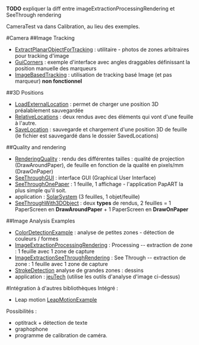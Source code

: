 **TODO** expliquer la diff entre imageExtractionProcessingRendering et SeeThrough rendering

CameraTest va dans Calibration, au lieu des exemples.

#Camera
##Image Tracking
- [ExtractPlanarObjectForTracking](https://github.com/potioc/Papart-examples/tree/master/papart-examples/Camera/ExtractPlanarObjectForTracking) : utilitaire - photos de zones arbitraires pour tracking d'image
- [GuiCorners](https://github.com/potioc/Papart-examples/tree/master/papart-examples/Camera/GuiCorners) : exemple d'interface avec angles draggables définissant la position manuelle des marqueurs
- [ImageBasedTracking](https://github.com/potioc/Papart-examples/tree/master/papart-examples/Camera/ImageBasedTracking) : utilisation de tracking basé Image (et pas marqueur) **non fonctionnel**

##3D Positions
- [LoadExternalLocation](https://github.com/potioc/Papart-examples/tree/master/papart-examples/Camera/LoadExternalLocation) : permet de charger une position 3D préalablement sauvegardée
- [RelativeLocations](https://github.com/potioc/Papart-examples/tree/master/papart-examples/Camera/RelativeLocations) : deux rendus avec des éléments qui vont d'une feuille à l'autre. 
- [SaveLocation](https://github.com/potioc/Papart-examples/tree/master/papart-examples/Camera/SaveLocation) : sauvegarde et chargement d'une position 3D de feuille (le fichier est sauvegardé dans le dossier  SavedLocations)

##Quality and rendering
- [RenderingQuality](https://github.com/potioc/Papart-examples/tree/master/papart-examples/Camera/RenderingQuality) : rendu des différentes tailles : qualité de projection (DrawAroundPaper), de feuille en fonction de la qualité en pixels/mm (DrawOnPaper)
- [SeeThroughGUI](https://github.com/potioc/Papart-examples/tree/master/papart-examples/Camera/SeeThroughGUI) : interface GUI (Graphical User Interface)
- [SeeThroughOnePaper](https://github.com/potioc/Papart-examples/tree/master/papart-examples/Camera/SeeThroughOnePaper) : 1 feuille, 1 affichage - l'application PapART la plus simple qu'il soit.
 - application : [SolarSystem](https://github.com/potioc/Papart-examples/tree/master/apps/SolarSystem) (3 feuilles, 1 objet/feuille)
- [SeeThroughWith3DObject](https://github.com/potioc/Papart-examples/tree/master/papart-examples/Camera/SeeThroughWith3DObject) : deux **types** de rendus, 2 feuilles = 1 PaperScreen en **DrawAroundPaper** + 1 PaperScreen en **DrawOnPaper**

##Image Analysis Examples
- [ColorDetectionExample](https://github.com/potioc/Papart-examples/tree/master/papart-examples/Camera/ColorDetectionExample) : analyse de petites zones - détection de couleurs / formes
- [ImageExtractionProcessingRendering](https://github.com/potioc/Papart-examples/tree/master/papart-examples/Camera/ImageExtractionProcessingRendering) : Processing -- extraction de zone : 1 feuille avec 1 zone de capture 
- [ImageExtractionSeeThroughRendering](https://github.com/potioc/Papart-examples/tree/master/papart-examples/Camera/ImageExtractionSeeThroughRendering) : See Through -- extraction de zone : 1 feuille avec 1 zone de capture
- [StrokeDetection](https://github.com/potioc/Papart-examples/tree/master/papart-examples/Camera/StrokeDetection) analyse de grandes zones : dessins
 - application : [jeuTech](https://github.com/potioc/Papart-examples/tree/master/apps/jeuTech) (utilise les outils d'analyse d'image ci-dessus)


#Intégration à d'autres bibliothèques 
Intégré :
- Leap motion  [LeapMotionExample](https://github.com/potioc/Papart-examples/tree/master/apps/LeapMotionExample)

Possibilités :
- optitrack + détection de texte
- graphophone
- programme de calibration de caméra. 
